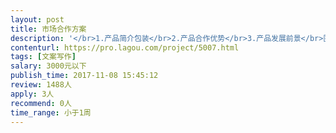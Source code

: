```yaml
---                
layout: post       
title: 市场合作方案           
description: '</br>1.产品简介包装</br>2.产品合作优势</br>3.产品发展前景</br>围绕以上会提供基本资料，但需专业优化</br>'     
contenturl: https://pro.lagou.com/project/5007.html      
tags: [文案写作]            
salary: 3000元以下          
publish_time: 2017-11-08 15:45:12         
review: 1488人                   
apply: 3人                   
recommend: 0人                   
time_range: 小于1周              
---                 
```


